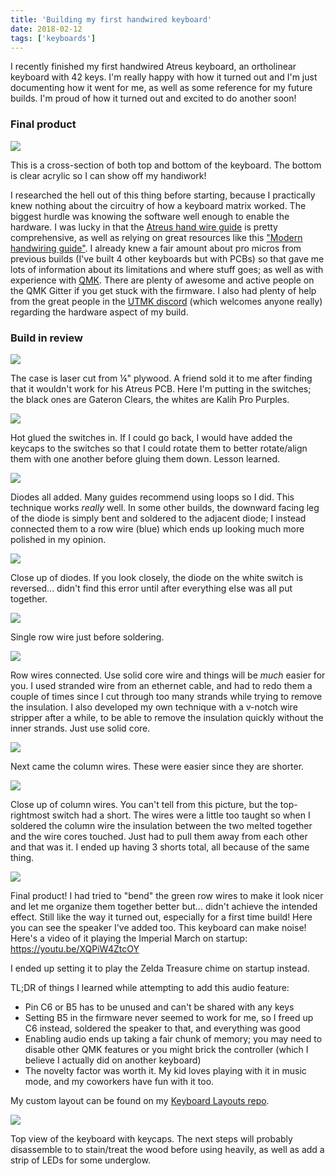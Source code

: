 ```yaml
---
title: 'Building my first handwired keyboard'
date: 2018-02-12
tags: ['keyboards']
---
```


I recently finished my first handwired Atreus keyboard, an ortholinear keyboard with 42 keys. I'm really happy with how it turned out and I'm just documenting how it went for me, as well as some reference for my future builds. I'm proud of how it turned out and excited to do another soon!

### Final product

![](final.jpg)

This is a cross-section of both top and bottom of the keyboard. The bottom is clear acrylic so I can show off my handiwork!

I researched the hell out of this thing before starting, because I practically knew nothing about the circuitry of how a keyboard matrix worked. The biggest hurdle was knowing the software well enough to enable the hardware. I was lucky in that the [Atreus hand wire guide](https://atreus.technomancy.us/assembly-hand-wired.pdf) is pretty comprehensive, as well as relying on great resources like this ["Modern handwiring guide"](https://imgur.com/a/qcgdF). I already knew a fair amount about pro micros from previous builds (I've built 4 other keyboards but with PCBs) so that gave me lots of information about its limitations and where stuff goes; as well as with experience with [QMK](https://github.com/qmk/qmk_firmware). There are plenty of awesome and active people on the QMK Gitter if you get stuck with the firmware. I also had plenty of help from the great people in the [UTMK discord](https://discord.gg/tjjT8J) (which welcomes anyone really) regarding the hardware aspect of my build.

### Build in review

![](1.jpg)

The case is laser cut from &frac14;" plywood. A friend sold it to me after finding that it wouldn't work for his Atreus PCB. Here I'm putting in the switches; the black ones are Gateron Clears, the whites are Kalih Pro Purples.

![](2.jpg)

Hot glued the switches in. If I could go back, I would have added the keycaps to the switches so that I could rotate them to better rotate/align them with one another before gluing them down. Lesson learned.

![](3.jpg)

Diodes all added. Many guides recommend using loops so I did. This technique works _really_ well. In some other builds, the downward facing leg of the diode is simply bent and soldered to the adjacent diode; I instead connected them to a row wire (blue) which ends up looking much more polished in my opinion.

![](4.jpg)

Close up of diodes. If you look closely, the diode on the white switch is reversed... didn't find this error until after everything else was all put together.

![](5.jpg)

Single row wire just before soldering.

![](6.jpg)

Row wires connected. Use solid core wire and things will be _much_ easier for you. I used stranded wire from an ethernet cable, and had to redo them a couple of times since I cut through too many strands while trying to remove the insulation. I also developed my own technique with a v-notch wire stripper after a while, to be able to remove the insulation quickly without the inner strands. Just use solid core.

![](7.jpg)

Next came the column wires. These were easier since they are shorter.

![](8.jpg)

Close up of column wires. You can't tell from this picture, but the top-rightmost switch had a short. The wires were a little too taught so when I soldered the column wire the insulation between the two melted together and the wire cores touched. Just had to pull them away from each other and that was it. I ended up having 3 shorts total, all because of the same thing.

![](9.jpg)

Final product! I had tried to "bend" the green row wires to make it look nicer and let me organize them together better but... didn't achieve the intended effect. Still like the way it turned out, especially for a first time build! Here you can see the speaker I've added too. This keyboard can make noise! Here's a video of it playing the Imperial March on startup: https://youtu.be/XQPiW4ZtcOY

I ended up setting it to play the Zelda Treasure chime on startup instead.

TL;DR of things I learned while attempting to add this audio feature:

- Pin C6 or B5 has to be unused and can't be shared with any keys
- Setting B5 in the firmware never seemed to work for me, so I freed up C6 instead, soldered the speaker to that, and everything was good
- Enabling audio ends up taking a fair chunk of memory; you may need to disable other QMK features or you might brick the controller (which I believe I actually did on another keyboard)
- The novelty factor was worth it. My kid loves playing with it in music mode, and my coworkers have fun with it too.

My custom layout can be found on my [Keyboard Layouts repo](https://github.com/filoxo/keyboard-layouts).

![](10.jpg)

Top view of the keyboard with keycaps. The next steps will probably disassemble to to stain/treat the wood before using heavily, as well as add a strip of LEDs for some underglow.

